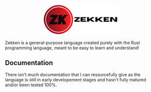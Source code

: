 <div align="center">
  <picture>
    <img src="images/Zekken_Lang_Logo.png" alt="Zekken Logo" width="50%"/>
  </picture>
</div>

Zekken is a general-purpose language created purely with the Rust programming language, meant to be easy to learn and understand!

## Documentation
There isn't much documentation that I can resourcefully give as the language is still in early developement stages and hasn't fully matured and/or been tested 100%.